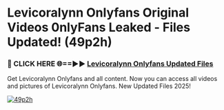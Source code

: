 # Levicoralynn Onlyfans Original Videos 0nlyFans Leaked - Files Updated! (49p2h)

<h3>🔴 CLICK HERE 🌐==►► <a href="https://tinyurl.com/2wckxsce" rel="nofollow">Levicoralynn Onlyfans Updated Files</a></h3>

Get Levicoralynn Onlyfans and all content. Now you can access all videos and pictures of Levicoralynn Onlyfans. New Updated Files 2025!

[![49p2h](https://i.imgur.com/AFduVYN.gif)](https://tinyurl.com/2wckxsce)
